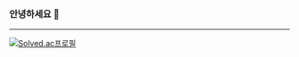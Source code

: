 ### 안녕하세요 👋
---
[![Solved.ac프로필](http://mazassumnida.wtf/api/v2/generate_badge?boj=lyrics0511)](https://solved.ac/lyrics0511)


<!--
**Yeriimii/Yeriimii** is a ✨ _special_ ✨ repository because its `README.md` (this file) appears on your GitHub profile.

Here are some ideas to get you started:

- 🔭 I’m currently working on ...
- 🌱 I’m currently learning ...
- 👯 I’m looking to collaborate on ...
- 🤔 I’m looking for help with ...
- 💬 Ask me about ...
- 📫 How to reach me: ...
- 😄 Pronouns: ...
- ⚡ Fun fact: ...
-->
